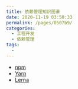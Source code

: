 ```yaml
---
title: 依赖管理知识图谱
date: 2020-11-19 03:50:33
permalink: /pages/0507b9/
categories:
  - 工程开发
  - 依赖管理
tags:
  -
---
```


- [npm](https://www.npmjs.com/)
- [Yarn](https://yarnpkg.com/lang/en/)
- [Lerna](https://github.com/lerna/lerna)
